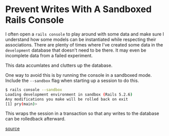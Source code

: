 # Prevent Writes With A Sandboxed Rails Console

I often open a `rails console` to play around with some data and make sure I
understand how some models can be instantiated while respecting their
associations. There are plenty of times where I've created some data in the
`development` database that doesn't need to be there. It may even be incomplete
data from a failed experiment.

This data accumlates and clutters up the database.

One way to avoid this is by running the console in a sandboxed mode. Include
the `--sandbox` flag when starting up a session to do this.

```bash
$ rails console --sandbox
Loading development environment in sandbox (Rails 5.2.6)
Any modifications you make will be rolled back on exit
[1] pry(main)>
```

This wraps the session in a transaction so that any writes to the database can
be rolledback afterward.

[source](https://dev.to/citizen428/rails-quick-tips-1-console-sandbox-4k0c)
